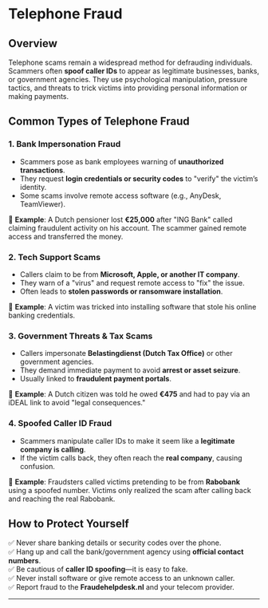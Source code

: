 # Telephone Fraud

## Overview
Telephone scams remain a widespread method for defrauding individuals. Scammers often **spoof caller IDs** to appear as legitimate businesses, banks, or government agencies. They use psychological manipulation, pressure tactics, and threats to trick victims into providing personal information or making payments.

## Common Types of Telephone Fraud

### 1. **Bank Impersonation Fraud**
- Scammers pose as bank employees warning of **unauthorized transactions**.
- They request **login credentials or security codes** to "verify" the victim’s identity.
- Some scams involve remote access software (e.g., AnyDesk, TeamViewer).

📌 **Example**: A Dutch pensioner lost **€25,000** after "ING Bank" called claiming fraudulent activity on his account. The scammer gained remote access and transferred the money.

### 2. **Tech Support Scams**
- Callers claim to be from **Microsoft, Apple, or another IT company**.
- They warn of a "virus" and request remote access to "fix" the issue.
- Often leads to **stolen passwords or ransomware installation**.

📌 **Example**: A victim was tricked into installing software that stole his online banking credentials.

### 3. **Government Threats & Tax Scams**
- Callers impersonate **Belastingdienst (Dutch Tax Office)** or other government agencies.
- They demand immediate payment to avoid **arrest or asset seizure**.
- Usually linked to **fraudulent payment portals**.

📌 **Example**: A Dutch citizen was told he owed **€475** and had to pay via an iDEAL link to avoid "legal consequences."

### 4. **Spoofed Caller ID Fraud**
- Scammers manipulate caller IDs to make it seem like a **legitimate company is calling**.
- If the victim calls back, they often reach the **real company**, causing confusion.

📌 **Example**: Fraudsters called victims pretending to be from **Rabobank** using a spoofed number. Victims only realized the scam after calling back and reaching the real Rabobank.

## How to Protect Yourself
✅ Never share banking details or security codes over the phone.  
✅ Hang up and call the bank/government agency using **official contact numbers**.  
✅ Be cautious of **caller ID spoofing**—it is easy to fake.  
✅ Never install software or give remote access to an unknown caller.  
✅ Report fraud to the **Fraudehelpdesk.nl** and your telecom provider.  

---
